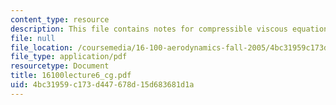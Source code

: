 ```yaml
---
content_type: resource
description: This file contains notes for compressible viscous equations.
file: null
file_location: /coursemedia/16-100-aerodynamics-fall-2005/4bc31959c173d447678d15d683681d1a_16100lecture6_cg.pdf
file_type: application/pdf
resourcetype: Document
title: 16100lecture6_cg.pdf
uid: 4bc31959-c173-d447-678d-15d683681d1a
---
```

